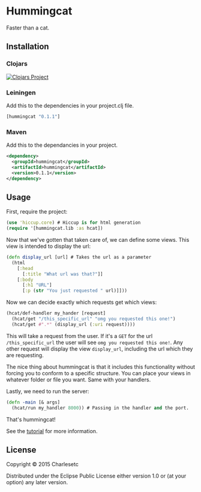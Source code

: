 # Hummingcat 
Faster than a cat.

## Installation

### Clojars
[![Clojars Project](http://clojars.org/hummingcat/latest-version.svg)](http://clojars.org/hummingcat)

### Leiningen

Add this to the dependencies in your project.clj file.
```clojure
[hummingcat "0.1.1"]
```

### Maven

Add this to the dependancies in your project.

```xml
<dependency>
  <groupId>hummingcat</groupId>
  <artifactId>hummingcat</artifactId>
  <version>0.1.1</version>
</dependency>
```

## Usage

First, require the project:
```clojure 
(use 'hiccup.core) # Hiccup is for html generation
(require '[hummingcat.lib :as hcat])
```

Now that we've gotten that taken care of, we can define some views. This view is intended to display the url:

```clojure
(defn display_url [url] # Takes the url as a parameter
  (html
    [:head
      [:title "What url was that?"]]
    [:body
      [:h1 "URL"]
      [:p (str "You just requested " url)]]))
```

Now we can decide exactly which requests get which views:

```clojure
(hcat/def-handler my_hander [request]
  (hcat/get "/this_specific_url" "omg you requested this one!")
  (hcat/get #".*" (display_url (:uri request))))
```

This will take a request from the user. If it's a `GET` for the url `/this_specific_url` the user will see `omg you requested this one!`. Any other request will display the view `display_url`, including the url which they are requesting.

The nice thing about hummingcat is that it includes this functionality without forcing you to conform to a specific structure. You can place your views in whatever folder or file you want. Same with your handlers. 

Lastly, we need to run the server:

```clojure
(defn -main [& args]
  (hcat/run my_handler 8000)) # Passing in the handler and the port.
```

That's hummingcat!

See the [tutorial](tutorial/) for more information.

## License

Copyright © 2015 Charlesetc

Distributed under the Eclipse Public License either version 1.0 or (at
your option) any later version.
